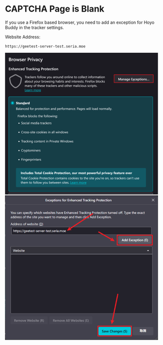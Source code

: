 # CAPTCHA Page is Blank

If you use a Firefox based browser, you need to add an exception for Hoyo Buddy in the tracker settings.

Website Address:

```plaintext
https://geetest-server-test.seria.moe
```

![demo1](../src/assets/images/firefox-demo1.png)
![demo2](../src/assets/images/firefox-demo2.png)
